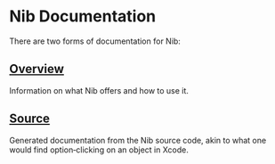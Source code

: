 #  Nib Documentation  #

There are two forms of documentation for Nib:

##  [Overview](./Overview)  ##

Information on what Nib offers and how to use it.

##  [Source](./Source)  ##

Generated documentation from the Nib source code, akin to what one would find option‐clicking on an object in Xcode.
